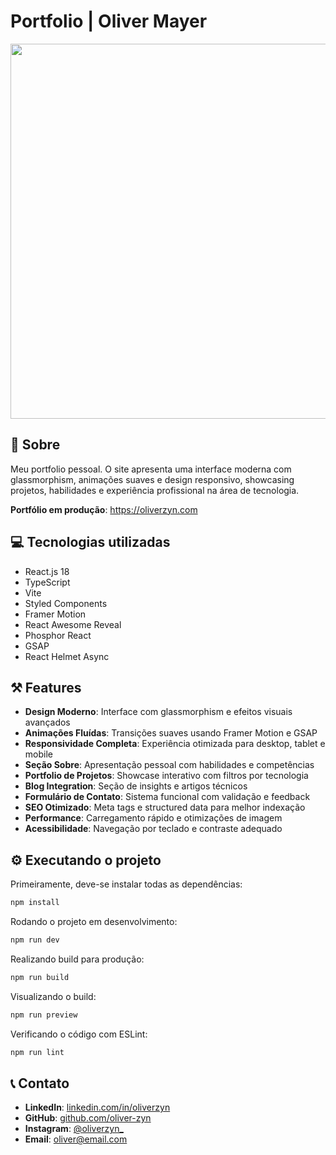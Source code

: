 # Portfolio | Oliver Mayer

<img src="https://github.com/user-attachments/assets/f408e039-d853-48d2-aaf4-1438d8bd225b" width="600" />

## 📖 Sobre

Meu portfolio pessoal. O site apresenta uma interface moderna com glassmorphism, animações suaves e design responsivo, showcasing projetos, habilidades e experiência profissional na área de tecnologia.

**Portfólio em produção**: https://oliverzyn.com

## 💻 Tecnologias utilizadas

- React.js 18
- TypeScript
- Vite
- Styled Components
- Framer Motion
- React Awesome Reveal
- Phosphor React
- GSAP
- React Helmet Async

## ⚒️ Features

- **Design Moderno**: Interface com glassmorphism e efeitos visuais avançados
- **Animações Fluídas**: Transições suaves usando Framer Motion e GSAP
- **Responsividade Completa**: Experiência otimizada para desktop, tablet e mobile
- **Seção Sobre**: Apresentação pessoal com habilidades e competências
- **Portfolio de Projetos**: Showcase interativo com filtros por tecnologia
- **Blog Integration**: Seção de insights e artigos técnicos
- **Formulário de Contato**: Sistema funcional com validação e feedback
- **SEO Otimizado**: Meta tags e structured data para melhor indexação
- **Performance**: Carregamento rápido e otimizações de imagem
- **Acessibilidade**: Navegação por teclado e contraste adequado

## ⚙️ Executando o projeto

Primeiramente, deve-se instalar todas as dependências:

```bash
npm install
```

Rodando o projeto em desenvolvimento:

```bash
npm run dev
```

Realizando build para produção:

```bash
npm run build
```

Visualizando o build:

```bash
npm run preview
```

Verificando o código com ESLint:

```bash
npm run lint
```

## 📞 Contato

- **LinkedIn**: [linkedin.com/in/oliverzyn](https://linkedin.com/in/oliverzyn)
- **GitHub**: [github.com/oliver-zyn](https://github.com/oliver-zyn)
- **Instagram**: [@oliverzyn_](https://instagram.com/oliverzyn_)
- **Email**: [oliver@email.com](mailto:olivermayer15@email.com)